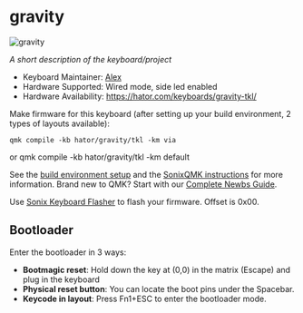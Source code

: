 # gravity

![gravity](https://i.imgur.com/TfBlmHo.png)

*A short description of the keyboard/project*

* Keyboard Maintainer: [Alex](https://github.com/AlexHtr)
* Hardware Supported: Wired mode, side led enabled
* Hardware Availability: https://hator.com/keyboards/gravity-tkl/

Make firmware for this keyboard (after setting up your build environment, 2 types of layouts available):

    qmk compile -kb hator/gravity/tkl -km via
or
    qmk compile -kb hator/gravity/tkl -km default	

See the [build environment setup](https://docs.qmk.fm/#/getting_started_build_tools) and the [SonixQMK instructions](https://sonixqmk.github.io//SonixDocs/install/) for more information. Brand new to QMK? Start with our [Complete Newbs Guide](https://docs.qmk.fm/#/newbs).

Use [Sonix Keyboard Flasher](https://github.com/SonixQMK/sonix-flasher/) to flash your firmware. Offset is 0x00.

## Bootloader

Enter the bootloader in 3 ways:

* **Bootmagic reset**: Hold down the key at (0,0) in the matrix (Escape) and plug in the keyboard
* **Physical reset button**: You can locate the boot pins under the Spacebar.
* **Keycode in layout**: Press Fn1+ESC to enter the bootloader mode.
